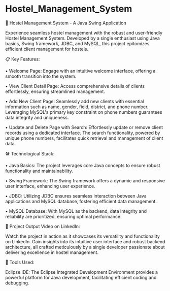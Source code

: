 # Hostel_Management_System
🏢 Hostel Management System - A Java Swing Application

Experience seamless hostel management with the robust and user-friendly Hostel Management System. Developed by a single enthusiast using Java basics, Swing framework, JDBC, and MySQL, this project epitomizes efficient client management for hostels.

📋 Key Features:

•	Welcome Page: Engage with an intuitive welcome interface, offering a smooth transition into the system.

•	View Client Detail Page: Access comprehensive details of clients effortlessly, ensuring streamlined management.

•	Add New Client Page: Seamlessly add new clients with essential information such as name, gender, field, district, and phone number. Leveraging MySQL's primary key constraint on phone numbers guarantees data integrity and uniqueness.

•	Update and Delete Page with Search: Effortlessly update or remove client records using a dedicated interface. The search functionality, powered by unique phone numbers, facilitates quick retrieval and management of client data.

🛠️ Technological Stack:

•	Java Basics: The project leverages core Java concepts to ensure robust functionality and maintainability.

•	Swing Framework: The Swing framework offers a dynamic and responsive user interface, enhancing user experience.

•	JDBC: Utilizing JDBC ensures seamless interaction between Java applications and MySQL database, fostering efficient data management.

•	MySQL Database: With MySQL as the backend, data integrity and reliability are prioritized, ensuring optimal performance.

🌟 Project Output Video on LinkedIn:

Watch the project in action as it showcases its versatility and functionality on LinkedIn. Gain insights into its intuitive user interface and robust backend architecture, all crafted meticulously by a single developer passionate about delivering excellence in hostel management.

🔧 Tools Used:

Eclipse IDE: The Eclipse Integrated Development Environment provides a powerful platform for Java development, facilitating efficient coding and debugging.

